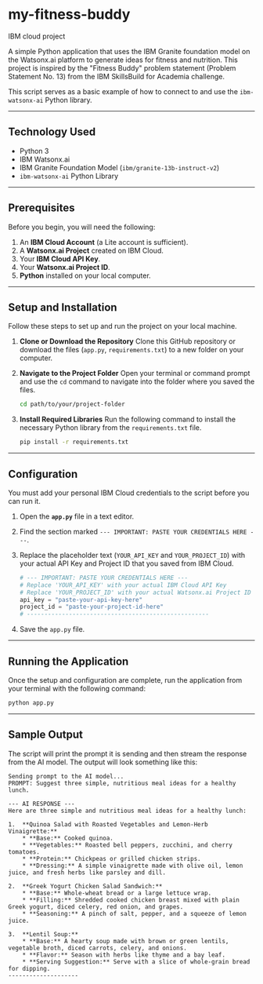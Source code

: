 # my-fitness-buddy
IBM cloud project

A simple Python application that uses the IBM Granite foundation model on the Watsonx.ai platform to generate ideas for fitness and nutrition. This project is inspired by the "Fitness Buddy" problem statement (Problem Statement No. 13) from the IBM SkillsBuild for Academia challenge.

This script serves as a basic example of how to connect to and use the `ibm-watsonx-ai` Python library.

***
## Technology Used
* Python 3
* IBM Watsonx.ai
* IBM Granite Foundation Model (`ibm/granite-13b-instruct-v2`)
* `ibm-watsonx-ai` Python Library

***
## Prerequisites
Before you begin, you will need the following:
1.  An **IBM Cloud Account** (a Lite account is sufficient).
2.  A **Watsonx.ai Project** created on IBM Cloud.
3.  Your **IBM Cloud API Key**.
4.  Your **Watsonx.ai Project ID**.
5.  **Python** installed on your local computer.

***
## Setup and Installation

Follow these steps to set up and run the project on your local machine.

1.  **Clone or Download the Repository**
    Clone this GitHub repository or download the files (`app.py`, `requirements.txt`) to a new folder on your computer.

2.  **Navigate to the Project Folder**
    Open your terminal or command prompt and use the `cd` command to navigate into the folder where you saved the files.
    ```bash
    cd path/to/your/project-folder
    ```

3.  **Install Required Libraries**
    Run the following command to install the necessary Python library from the `requirements.txt` file.
    ```bash
    pip install -r requirements.txt
    ```
***
## Configuration

You must add your personal IBM Cloud credentials to the script before you can run it.

1.  Open the **`app.py`** file in a text editor.
2.  Find the section marked `--- IMPORTANT: PASTE YOUR CREDENTIALS HERE ---`.
3.  Replace the placeholder text (`YOUR_API_KEY` and `YOUR_PROJECT_ID`) with your actual API Key and Project ID that you saved from IBM Cloud.

    ```python
    # --- IMPORTANT: PASTE YOUR CREDENTIALS HERE ---
    # Replace 'YOUR_API_KEY' with your actual IBM Cloud API Key
    # Replace 'YOUR_PROJECT_ID' with your actual Watsonx.ai Project ID
    api_key = "paste-your-api-key-here"
    project_id = "paste-your-project-id-here"
    # ----------------------------------------------------
    ```
4.  Save the `app.py` file.

***
## Running the Application
Once the setup and configuration are complete, run the application from your terminal with the following command:
```bash
python app.py
```
***
## Sample Output
The script will print the prompt it is sending and then stream the response from the AI model. The output will look something like this:
```
Sending prompt to the AI model...
PROMPT: Suggest three simple, nutritious meal ideas for a healthy lunch.

--- AI RESPONSE ---
Here are three simple and nutritious meal ideas for a healthy lunch:

1.  **Quinoa Salad with Roasted Vegetables and Lemon-Herb Vinaigrette:**
    * **Base:** Cooked quinoa.
    * **Vegetables:** Roasted bell peppers, zucchini, and cherry tomatoes.
    * **Protein:** Chickpeas or grilled chicken strips.
    * **Dressing:** A simple vinaigrette made with olive oil, lemon juice, and fresh herbs like parsley and dill.

2.  **Greek Yogurt Chicken Salad Sandwich:**
    * **Base:** Whole-wheat bread or a large lettuce wrap.
    * **Filling:** Shredded cooked chicken breast mixed with plain Greek yogurt, diced celery, red onion, and grapes.
    * **Seasoning:** A pinch of salt, pepper, and a squeeze of lemon juice.

3.  **Lentil Soup:**
    * **Base:** A hearty soup made with brown or green lentils, vegetable broth, diced carrots, celery, and onions.
    * **Flavor:** Season with herbs like thyme and a bay leaf.
    * **Serving Suggestion:** Serve with a slice of whole-grain bread for dipping.
--------------------
```
